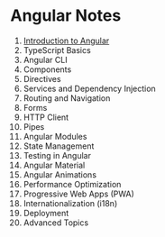 # Angular Notes

1. [Introduction to Angular](/introduction/introduction.md)
2. TypeScript Basics
3. Angular CLI
4. Components
5. Directives
6. Services and Dependency Injection
7. Routing and Navigation
8. Forms
9. HTTP Client
10. Pipes
11. Angular Modules
12. State Management
13. Testing in Angular
14. Angular Material
15. Angular Animations
16. Performance Optimization
17. Progressive Web Apps (PWA)
18. Internationalization (i18n)
19. Deployment
20. Advanced Topics